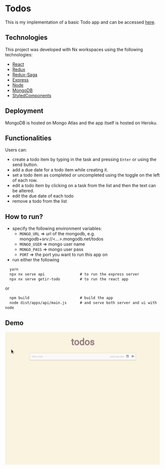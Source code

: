 

# Todos

This is my implementation of a basic Todo app and can be accessed [here](https://infinite-cove-56536.herokuapp.com/).

## Technologies

This project was developed with Nx workspaces using the following technologies:


- [React](https://reactjs.org)
- [Redux](https://react-redux.js.org/)
- [Redux-Saga](https://redux-saga.js.org/)
- [Express](https://expressjs.com)
- [Node](https://nodejs.org)
- [MongoDB](https://www.mongodb.com/)
- [StyledComponents](https://styled-components.com/)

## Deployment

MongoDB is hosted on Mongo Atlas and the app itself is hosted on Heroku.

## Functionalities

Users can:
- create a todo item by typing in the task and pressing ```Enter``` or using the send button.
- add a due date for a todo item while creating it.
- set a todo item as completed or uncompleted using the toggle on the left of each row.
- edit a todo item by clicking on a task from the list and then the text can be altered.
- edit the due date of each todo
- remove a todo from the list

## How to run?

- specify the following environment variables:
    - ```MONGO_URL``` => url of the mongodb, e.g. mongodb+srv://<...>.mongodb.net/todos
    - ```MONGO_USER``` => mongo user name
    - ```MONGO_PASS``` => mongo user pass
    - ```PORT``` => the port you want to run this app on
- run either the following
```
  yarn
  npx nx serve api                # to run the express server
  npx nx serve getir-todo         # to run the react app
```
or
```shell script
  npm build                       # build the app
  node dist/apps/api/main.js      # and serve both server and ui with node
```

## Demo
![Demo](demo.gif)
